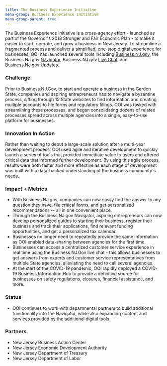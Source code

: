 ```yaml
---
title: The Business Experience Initiative
menu-group: Business Experience Initiative
menu-group-parent: true
---
```


The Business Experience initiative is a cross-agency effort - launched as part of the Governor's 2018 Stronger and Fair Economic Plan - to make it easier to start, operate, and grow a business in New Jersey. To streamline a fragmented process and deliver a simplified, one-stop digital experience for businesses, OOI has launched several tools including [Business.NJ.gov](https://business.nj.gov/), the Business.NJ.gov [Navigator](https://navigator.business.nj.gov/), Business.NJ.gov [Live Chat](https://business.nj.gov/), and Business.NJ.gov Updates.

### Challenge

Prior to Business.NJ.Gov, to start and operate a business in the Garden State, companies and aspiring entrepreneurs had to navigate a byzantine process, sifting through 15 State websites to find information and creating multiple accounts to file forms and regulatory filings. OOI was tasked with streamlining these processes, and began consolidating dozens of related processes spread across multiple agencies into a single, easy-to-use platform for businesses.

### Innovation In Action

Rather than waiting to debut a large-scale solution after a multi-year development process, OOI used agile and iterative development to quickly launch a series of tools that provided immediate value to users and offered critical data that informed further development. By using this agile process, results were both faster and more effective as each stage of development was built with a data-backed understanding of the business community's needs.

### Impact + Metrics

-   With Business.NJ.gov, companies can now easily find the answer to any question they have, file critical forms, and get personalized recommendations -- all in one convenient place.
-   Through the Business.NJ.gov Navigator, aspiring entrepreneurs can now develop personalized guides to starting their business, register their business and track their applications, find relevant funding opportunities, and get a personalized tax calendar.
-   Businesses no longer need to repeatedly provide the same information as OOI enabled data-sharing between agencies for the first time.
-   Businesses can access a centralized customer service experience in real time using the Business.NJ.Gov live chat - this allows businesses to get answers from experts and customer service representatives from multiple State agencies, alleviating the need to call several agencies.
-   At the start of the COVID-19 pandemic, OOI rapidly deployed a COVID-19 Business Information Hub to provide a definitive source for businesses on safety regulations, closures, financial assistance, and more.

### Status

-   OOI continues to work with departmental partners to build additional functionality into the Navigator, while also expanding content and services provided by the additional digital tools.

### Partners

-   New Jersey Business Action Center
-   New Jersey Economic Development Authority
-   New Jersey Department of Treasury
-   New Jersey Department of Labor